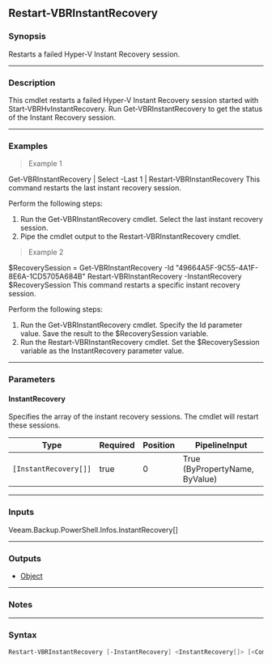 Restart-VBRInstantRecovery
--------------------------

### Synopsis
Restarts a failed Hyper-V Instant Recovery session.

---

### Description

This cmdlet restarts a failed Hyper-V Instant Recovery session started with Start-VBRHvInstantRecovery.
Run Get-VBRInstantRecovery to get the status of the Instant Recovery session.

---

### Examples
> Example 1

Get-VBRInstantRecovery | Select -Last 1 | Restart-VBRInstantRecovery
This command restarts the last instant recovery session.

Perform the following steps:
1. Run the Get-VBRInstantRecovery cmdlet. Select the last instant recovery session.
2. Pipe the cmdlet output to the Restart-VBRInstantRecovery cmdlet.
> Example 2

$RecoverySession = Get-VBRInstantRecovery -Id "49664A5F-9C55-4A1F-8E6A-1CD5705A684B"
Restart-VBRInstantRecovery -InstantRecovery $RecoverySession
This command restarts a specific instant recovery session.

Perform the following steps:
1. Run the Get-VBRInstantRecovery cmdlet. Specify the Id parameter value. Save the result to the $RecoverySession variable.
2. Run the Restart-VBRInstantRecovery cmdlet. Set the $RecoverySession variable as the InstantRecovery parameter value.

---

### Parameters
#### **InstantRecovery**
Specifies the array of the instant recovery sessions.
The cmdlet will restart these sessions.

|Type                 |Required|Position|PipelineInput                 |
|---------------------|--------|--------|------------------------------|
|`[InstantRecovery[]]`|true    |0       |True (ByPropertyName, ByValue)|

---

### Inputs
Veeam.Backup.PowerShell.Infos.InstantRecovery[]

---

### Outputs
* [Object](https://learn.microsoft.com/en-us/dotnet/api/System.Object)

---

### Notes

---

### Syntax
```PowerShell
Restart-VBRInstantRecovery [-InstantRecovery] <InstantRecovery[]> [<CommonParameters>]
```
